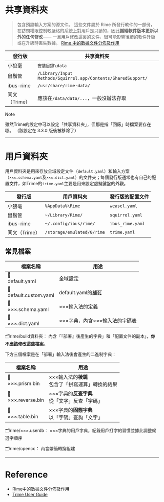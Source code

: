 # 共享資料夾

> 包含預設輸入方案的源文件。 這些文件屬於 Rime 所發行軟件的一部份，在訪問權限控制較嚴格的系統上對用戶是只讀的，因此**謝絕軟件版本更新以外的任何修改**—— 一旦用戶修改這裏的文件，很可能影響後續的軟件升級或在升級時丟失數據。
> [Rime 中的數據文件分佈及作用](https://github.com/rime/home/wiki/RimeWithSchemata#rime-%E4%B8%AD%E7%9A%84%E6%95%B8%E6%93%9A%E6%96%87%E4%BB%B6%E5%88%86%E4%BD%88%E5%8F%8A%E4%BD%9C%E7%94%A8)

|發行版  | 共享資料夾 |
|----    |------     |
|小狼毫| `安裝目錄\data` |
|鼠鬚管| `/Library/Input Methods/Squirrel.app/Contents/SharedSupport/` |
|ibus-rime | `/usr/share/rime-data/` |
|同文（Trime） | 應該在`/data/data/...`，一般沒辦法存取 |

> [!Note]
> 雖然Trime的設定中可以設定「共享資料夾」，但那是指「回廠」時檔案要存在哪。
> （該設定在 3.3.0 版後被移除了）

---

# 用戶資料夾

用戶資料夾是用來存放全域設定文件（`default.yaml`）和輸入方案（`×××.schema.yaml`及`×××.dict.yaml`）的文件夾；每個發行版通常也有自己的配置文件，如Trime的`trime.yaml`主要是用來設定虛擬鍵盤的外觀。

| 發行版  | 用戶資料夾 | 發行版的配置文件 |
|------|---|---|
| 小狼毫| `%AppData%\Rime` | `weasel.yaml` |
| 鼠鬚管| `~/Library/Rime/` | `squirrel.yaml` |
| ibus-rime | `~/.config/ibus/rime/` | `ibus_rime.yaml` |
| 同文（Trime） | `/storage/emulated/0/rime` | `trime.yaml` |

## 常見檔案

檔案名稱 | 用途
-----|-----
📑<br>default.yaml | 全域設定
📑<br>default.custom.yaml | default.yaml的[補靪](../Chapter2/01%20file_format.md#補靪文件)
📑<br>×××.schema.yaml | ×××輸入法的定義
📑<br>×××.dict.yaml | ×××字典，內含×××輸入法的字碼表

🗂rime/build資料夾：
內含「『部署』後產生的字典」和「配置文件的副本」，**你不應該修改這些檔案**。

下方三個檔案是在「部署」輸入法後會產生的二進制字典：

檔案名稱|用途
--- | ---
📑<br>×××.prism.bin | ×××輸入法的**棱鏡**<br>包含了「拼寫運算」轉換的結果
📑<br>×××.reverse.bin | ×××字典的**反查字典**<br>從「文字」反查「字碼」
📑<br>×××.table.bin | ×××字典的**固態字典**<br>以「字碼」查詢「文字」

🗂rime/×××.userdb：
×××字典的用戶字典，紀錄用戶打字的習慣並據此調整候選字順序

🗂rime/opencc：
內含繁簡轉換組建

---

# Reference

- [Rime中的數據文件分佈及作用](https://github.com/rime/home/wiki/RimeWithSchemata#rime-%E4%B8%AD%E7%9A%84%E6%95%B8%E6%93%9A%E6%96%87%E4%BB%B6%E5%88%86%E4%BD%88%E5%8F%8A%E4%BD%9C%E7%94%A8)
- [Trime User Guide](https://github.com/osfans/trime/wiki/UserGuide)